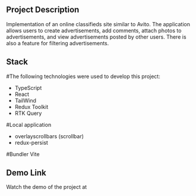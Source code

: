 ## Project Description

Implementation of an online classifieds site similar to Avito. The application allows users to create advertisements, add comments, attach photos to advertisements, and view advertisements posted by other users. There is also a feature for filtering advertisements.

## Stack

#The following technologies were used to develop this project:

* TypeScript
* React
* TailWind
* Redux Toolkit
* RTK Query

#Local application
* overlayscrollbars (scrollbar) 
* redux-persist

#Bundler Vite

## Demo Link

Watch the demo of the project at